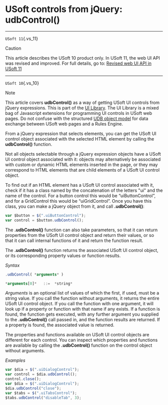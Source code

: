# USoft controls from jQuery: udbControl()



----

`USoft 11`{.vs_11}

> [!CAUTION]
> This article describes the USoft 10 product only.
> In USoft 11, the web UI API was revised and improved. For full details, go to:
> [Revised web UI API in USoft 11](/docs/Web%20and%20app%20UIs/UDB%20udb/Revised%20web%20UI%20API%20in%20USoft%2011.md)

----

`USoft 10`{.vs_10}

> [!NOTE]
> This article covers **udbControl()** as a way of getting USoft UI controls from jQuery expressions. This is part of the [UI Library](/docs/Web%20and%20app%20UIs/UI%20Library).
> The UI Library is a mixed bag of Javascript extensions for programming UI controls in USoft web pages. Do not confuse with the structured [UDB object model](/docs/Web%20and%20app%20UIs/UDB%20udb/UDB%20udb%20object.md) for data exchange between USoft web pages and a Rules Engine.

From a jQuery expression that selects elements, you can get the USoft UI control object associated with the selected HTML element by calling the **udbControl()** function.

Not all objects selectable through a jQuery expression objects have a USoft UI control object associated with it: objects may alternatively be associated with custom or dynamic HTML elements inserted in the page, or they may correspond to HTML elements that are child elements of a USoft UI control object.

To find out if an HTML element has a USoft UI control associated with it, check if it has a class named by the concatenation of the letters "ui" and the name of the control. For a button control this would be “uiButtonControl”, and for a GridControl this would be “uiGridControl”. Once you have this class, you can make a jQuery object from it, and call **.udbControl()**:

```js
var $button = $(".uiButtonControl");
var control = $button.udbControl();
```

The **.udbControl()** function can also take parameters, so that it can return properties from the USoft UI control object and return their values, or so that it can call internal functions of it and return the function result.

The **.udbControl()** function returns the associated USoft UI control object, or its corresponding property values or function results.

*Syntax*

```js
.udbControl( *arguments* )

*arguments[0]*   ::=  *string*
```

*Arguments* is an optional list of values of which the first, if used, must be a string value. If you call the function without arguments, it returns the entire USoft UI control object. If you call the function with one argument, it will look up if a property or function with that name if any exists. If a function is found, the function gets executed, with any further argument you supplied to the **.udbControl()** call passed in, and the function results are returned. If a property is found, the associated value is returned.

The properties and functions available on USoft UI control objects are different for each control. You can inspect which properties and functions are available by calling the **.udbControl()** function on the control object without arguments.

*Examples*

```js
var $dia = $(".uiDialogControl");
var control = $dia.udbControl();
control.close();
var $dia = $(".uiDialogControl");
$dia.udbControl("close");
var $tabs = $(".uiTabsControl");
$tabs.udbControl("disableTab", 3);
```

 